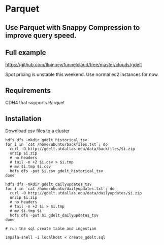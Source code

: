 # Parquet


## Use Parquet with Snappy Compression to improve query speed. 

## Full example 

https://github.com/tlpinney/funnelcloud/tree/master/clouds/gdelt

Spot pricing is unstable this weekend. Use normal ec2 instances for now.


## Requirements 

CDH4 that supports Parquet 

## Installation 

Download csv files to a cluster 

    hdfs dfs -mkdir gdelt_historical_tsv 
    for i in `cat /home/ubuntu/backfiles.txt`; do
      curl -O http://gdelt.utdallas.edu/data/backfiles/$i.zip
      unzip $i.zip
      # no headers
      # tail -n +2 $i.csv > $i.tmp 
      # mv $i.tmp $i.csv 
      hdfs dfs -put $i.csv gdelt_historical_tsv 
    done 

    hdfs dfs -mkdir gdelt_dailyupdates_tsv 
    for i in `cat /home/ubuntu/dailyupdates.txt`; do 
      curl -O http://gdelt.utdallas.edu/data/dailyupdates/$i.zip 
      unzip $i.zip
      # no headers 
      # tail -n +2 $i > $i.tmp 
      # mv $i.tmp $i 
      hdfs dfs -put $i gdelt_dailyupdates_tsv 
    done

    # run the sql create table and ingestion 
    
    impala-shell -i localhost < create_gdelt.sql

     






